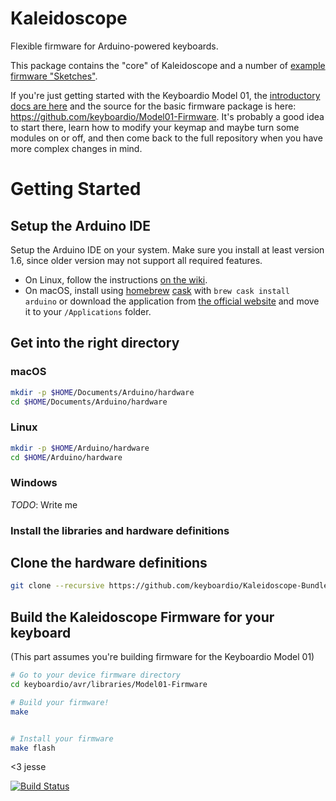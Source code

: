 # Kaleidoscope

Flexible firmware for Arduino-powered keyboards.

This package contains the "core" of Kaleidoscope and a number of [example firmware "Sketches"](https://github.com/keyboardio/Kaleidoscope/tree/master/examples).

If you're just getting started with the Keyboardio Model 01, the [introductory docs are here](https://github.com/keyboardio/Kaleidoscope/wiki/Keyboardio-Model-01-Introduction) and the source for the basic firmware package is here: https://github.com/keyboardio/Model01-Firmware. It's probably a good idea to start there, learn how to modify your keymap and maybe turn some modules on or off, and then come back to the full repository when you have more complex changes in mind.

# Getting Started

## Setup the Arduino IDE

Setup the Arduino IDE on your system. Make sure you install at least version 1.6, since older version may not support all required features.

* On Linux, follow the instructions [on the wiki](https://github.com/keyboardio/Kaleidoscope/wiki/Install-Arduino-support-on-Linux).
* On macOS, install using [homebrew](http://brew.sh/) [cask](https://caskroom.github.io/) with `brew cask install arduino` or download the application from [the official website](https://www.arduino.cc/en/Main/Software) and move it to your `/Applications` folder.

## Get into the right directory

### macOS
```sh
mkdir -p $HOME/Documents/Arduino/hardware
cd $HOME/Documents/Arduino/hardware
```

### Linux

```sh
mkdir -p $HOME/Arduino/hardware
cd $HOME/Arduino/hardware
```

### Windows

*TODO*: Write me

### Install the libraries and hardware definitions

## Clone the hardware definitions
```sh
git clone --recursive https://github.com/keyboardio/Kaleidoscope-Bundle-Keyboardio.git keyboardio

```

## Build the Kaleidoscope Firmware for your keyboard

(This part assumes you're building firmware for the Keyboardio Model 01)

```sh
# Go to your device firmware directory
cd keyboardio/avr/libraries/Model01-Firmware

# Build your firmware!
make


# Install your firmware
make flash

```

<3 jesse

[![Build
Status](https://travis-ci.org/keyboardio/Kaleidoscope.svg?branch=master)](https://travis-ci.org/keyboardio/Kaleidoscope)
